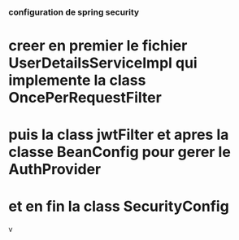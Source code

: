 ### configuration de spring security
# creer en premier le fichier UserDetailsServiceImpl qui implemente la class OncePerRequestFilter
# puis la class jwtFilter et apres la classe BeanConfig pour gerer le AuthProvider
# et en fin la class SecurityConfig
v